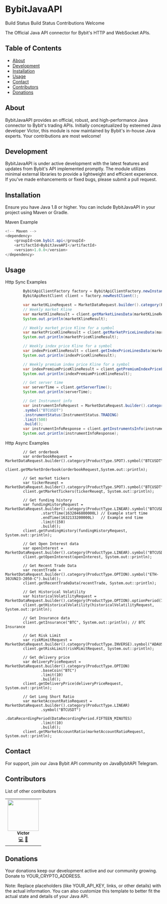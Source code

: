 # BybitJavaAPI

Build Status Build Status Contributions Welcome

The Official Java API connector for Bybit's HTTP and WebSocket APIs.

## Table of Contents

- [About](#about)
- [Development](#development)
- [Installation](#installation)
- [Usage](#usage)
- [Contact](#contact)
- [Contributors](#contributors)
- [Donations](#donations)

## About
BybitJavaAPI provides an official, robust, and high-performance Java connector to Bybit's trading APIs. Initially conceptualized by esteemed Java developer Victor, this module is now maintained by Bybit's in-house Java experts. Your contributions are most welcome!

## Development
BybitJavaAPI is under active development with the latest features and updates from Bybit's API implemented promptly. The module utilizes minimal external libraries to provide a lightweight and efficient experience. If you've made enhancements or fixed bugs, please submit a pull request.

## Installation
Ensure you have Java 1.8 or higher. You can include BybitJavaAPI in your project using Maven or Gradle.

Maven Example
```java
<!-- Maven -->
<dependency>
    <groupId>com.bybit.api</groupId>
    <artifactId>BybitJavaAPI</artifactId>
    <version>1.0.0</version>
</dependency>
```

## Usage
Http Sync Examples
```java
        BybitApiClientFactory factory = BybitApiClientFactory.newInstance();
        BybitApiRestClient client = factory.newRestClient();

        var marketKLineRequest = MarketDataRequest.builder().category(ProductType.LINEAR).symbol("BTCUSDT").marketInterval(MarketInterval.WEEKLY).build();
        // Weekly market Kline
        var marketKlineResult = client.getMarketLinesData(marketKLineRequest);
        System.out.println(marketKlineResult);

        // Weekly market price Kline for a symbol
        var marketPriceKlineResult = client.getMarketPriceLinesData(marketKLineRequest);
        System.out.println(marketPriceKlineResult);

        // Weekly index price Kline for a symbol
        var indexPriceKlineResult = client.getIndexPriceLinesData(marketKLineRequest);
        System.out.println(indexPriceKlineResult);

        // Weekly premium index price Kline for a symbol
        var indexPremiumPriceKlineResult = client.getPremiumIndexPriceLinesData(marketKLineRequest);
        System.out.println(indexPremiumPriceKlineResult);

        // Get server time
        var serverTime = client.getServerTime();
        System.out.println(serverTime);

        // Get Instrument info
        var instrumentInfoRequest = MarketDataRequest.builder().category(ProductType.SPOT)
        .symbol("BTCUSDT")
        .instrumentStatus(InstrumentStatus.TRADING)
        .limit(500)
        .build();
        var instrumentInfoResponse = client.getInstrumentsInfo(instrumentInfoRequest);
        System.out.println(instrumentInfoResponse);
```
Http Async Examples
```
        // Get orderbook
        var orderbookRequest = MarketDataRequest.builder().category(ProductType.SPOT).symbol("BTCUSDT").build();
        client.getMarketOrderbook(orderbookRequest,System.out::println);

        // Get market tickers
        var tickerReueqt = MarketDataRequest.builder().category(ProductType.SPOT).symbol("BTCUSDT").build();
        client.getMarketTickers(tickerReueqt, System.out::println);

        // Get funding history
        var fundingHistoryRequest = MarketDataRequest.builder().category(ProductType.LINEAR).symbol("BTCUSD")
                .startTime(1632046800000L) // Example start time
                .endTime(1632133200000L)   // Example end time
                .limit(150)
                .build();
        client.getFundingHistory(fundingHistoryRequest, System.out::println);

        // Get Open Interest data
        var openInterest = MarketDataRequest.builder().category(ProductType.LINEAR).symbol("BTCUSDT").marketInterval(MarketInterval.FIVE_MINUTES).build();
        client.getOpenInterest(openInterest, System.out::println);

        // Get Recent Trade Data
        var recentTrade = MarketDataRequest.builder().category(ProductType.OPTION).symbol("ETH-30JUN23-2050-C").build();
        client.getRecentTradeData(recentTrade, System.out::println);

        // Get Historical Volatility
        var historicalVolatilityRequest = MarketDataRequest.builder().category(ProductType.OPTION).optionPeriod(7).build();
        client.getHistoricalVolatility(historicalVolatilityRequest, System.out::println);

        // Get Insurance data
        client.getInsurance("BTC", System.out::println); // BTC Insurance

        // Get Risk Limit
        var riskMimitRequest = MarketDataRequest.builder().category(ProductType.INVERSE).symbol("ADAUSD").build();
        client.getRiskLimit(riskMimitRequest, System.out::println);

        // Get delivery price
        var deliveryPriceRequest = MarketDataRequest.builder().category(ProductType.OPTION)
                .baseCoin("BTC")
                .limit(10)
                .build();
        client.getDeliveryPrice(deliveryPriceRequest, System.out::println);

        // Get Long Short Ratio
        var marketAccountRatioRequest = MarketDataRequest.builder().category(ProductType.LINEAR)
                .symbol("BTCUSDT")
                .dataRecordingPeriod(DataRecordingPeriod.FIFTEEN_MINUTES)
                .limit(10)
                .build();
        client.getMarketAccountRatio(marketAccountRatioRequest, System.out::println);
```
## Contact
For support, join our Java Bybit API community on JavaBybitAPI Telegram.

## Contributors
List of other contributors
<table>
  <tr>
    <td align="center">
        <a href="https://github.com/wuhewuhe">
            <img src="https://avatars.githubusercontent.com/u/32245754?v=4" width="100px;" alt=""/>
            <br />
            <sub>   
                <b>Victor</b>
            </sub>
        </a>
        <br />
        <a href="https://github.com/wuhewuhe/bybit-java-api/commits?author=wuhewuhe" title="Code">
            💻</a> <a href="https://github.com/wuhewuhe/bybit-java-api/commits?author=wuhewuhe" title="Documentation">
            📖</a>
</td>
</tr>
</table>

## Donations
Your donations keep our development active and our community growing. Donate to YOUR_CRYPTO_ADDRESS.

Note: Replace placeholders (like YOUR_API_KEY, links, or other details) with the actual information. You can also customize this template to better fit the actual state and details of your Java API.